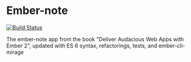 # Ember-note

[![Build Status](https://travis-ci.org/tyronepost/ember-note.svg?branch=master)](https://travis-ci.org/tyronepost/ember-note)

The ember-note app from the book "Deliver Audacious Web Apps with Ember
2", updated with ES 6 syntax, refactorings, tests, and ember-cli-mirage


